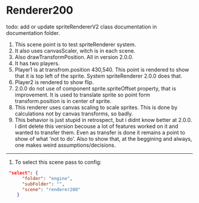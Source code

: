 # Renderer200

todo: add or update spriteRendererV2 class documentation in documentation folder.

1. This scene point is to test spriteRenderer system.
2. It also uses canvasScaler, witch is in each scene.
3. Also drawTransformPosition. All in version 2.0.0.
4. It has two players.
5. Player1 is at transfrom.position 430,540.
This point is rendered to show that it is top left of the sprite.
System spriteRenderer 2.0.0 does that.
6. Player2 is rendered to show flip.
7. 2.0.0 do not use of component sprite.spriteOffset property, that is improvement.
It is used to translate sprite so point form transform.position is in center of sprite.
8. This renderer uses canvas scaling to scale sprites. This is done by calculations not by canvas transforms, so badly.
9. This behavior is just stupid in retrospect, but i didnt know better at 2.0.0.
I dint delete this version becouse a lot of features worked on it and wanted to transfer them.
Even as transfer is done it remains a point to show of what 'not to do'.
Also to show that, at the beggining and always, one makes weird assumptions/decisions.

---

1. To select this scene pass to config:

```json
 "select": {
      "folder": "engine",
      "subFolder": "",
      "scene": "renderer200"
    }
```
